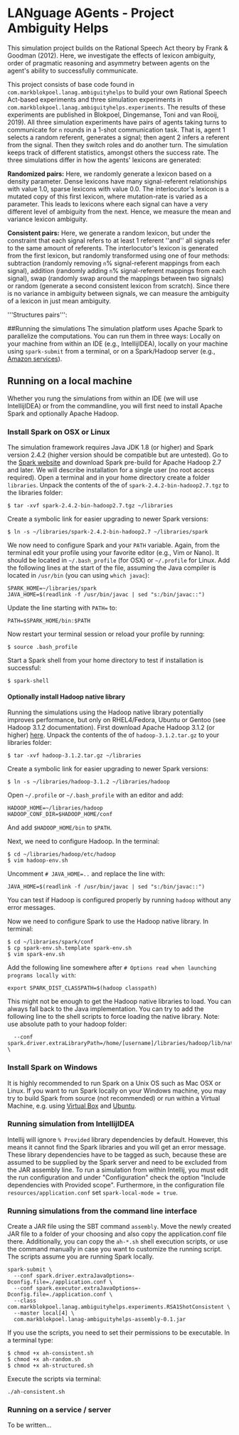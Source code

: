 # LANguage AGents - Project Ambiguity Helps

This simulation project builds on the Rational Speech Act theory by Frank & Goodman (2012). Here, we investigate
the effects of lexicon ambiguity, order of pragmatic reasoning and asymmetry between agents on the agent's
ability to successfully communicate.

This project consists of base code found in `com.markblokpoel.lanag.ambiguityhelps` to build your own
Rational Speech Act-based experiments and three simulation experiments in
`com.markblokpoel.lanag.ambiguityhelps.experiments`. The results of these experiments are published in Blokpoel,
Dingemanse, Toni and van Rooij, 2019). All three simulation experiments have pairs of agents taking turns to
communicate for `n` rounds in a 1-shot communication task. That is, agent 1 selects a random referent,
generates a signal; then agent 2 infers a referent from the signal. Then they switch roles and do another turn.
The simulation keeps track of different statistics, amongst others the success rate. The three simulations differ in
how the agents' lexicons are generated:

**Randomized pairs:** Here, we randomly generate a lexicon based on a density parameter. Dense lexicons have many
signal-referent relationships with value 1.0, sparse lexicons with value 0.0. The interlocutor's lexicon is a mutated
copy of this first lexicon, where mutation-rate is varied as a parameter. This leads to lexicons where each signal
can have a very different level of ambiguity from the next. Hence, we measure the mean and variance lexicon ambiguity.

**Consistent pairs:** Here, we generate a random lexicon, but under the constraint that each signal refers to at
least 1 referent ''and'' all signals refer to the same amount of referents. The interlocutor's lexicon is generated
from the first lexicon, but randomly transformed using one of four methods: subtraction (randomly removing
`n`% signal-referent mappings from each signal), addition (randomly adding `n`% signal-referent
mappings from each signal), swap (randomly swap around the mappings between two signals) or random (generate a second
consistent lexicon from scratch). Since there is no variance in ambiguity between signals, we can measure the ambiguity
of a lexicon in just mean ambiguity.

'''Structures pairs''':

##Running the simulations
The simulation platform uses Apache Spark to parallelize the computations. You can run them in three ways: Locally
on your machine from within an IDE (e.g., IntellijIDEA), locally on your machine using `spark-submit`
from a terminal, or on a Spark/Hadoop server (e.g., [Amazon services](https://aws.amazon.com/emr/features/spark/)).

## Running on a local machine
Whether you rung the simulations from within an IDE (we will use IntellijIDEA) or from the commandline, you will first
need to install Apache Spark and optionally Apache Hadoop.

### Install Spark on OSX or Linux
The simulation framework requires Java JDK 1.8 (or higher) and Spark version 2.4.2 (higher version should be compatible
but are untested). Go to the [Spark website](https://spark.apache.org/downloads.html) and download Spark pre-build for Apache Hadoop 2.7
and later. We will describe installation for a single user (no root access required). Open a terminal and in your home
directory create a folder `libraries`. Unpack the contents of the of
`spark-2.4.2-bin-hadoop2.7.tgz` to the libraries folder:

```
$ tar -xvf spark-2.4.2-bin-hadoop2.7.tgz ~/libraries
```

Create a symbolic link for easier upgrading to newer Spark versions:

```
$ ln -s ~/libraries/spark-2.4.2-bin-hadoop2.7 ~/libraries/spark
```

We now need to configure Spark and your `PATH` variable. Again, from the terminal edit your profile using
your favorite editor (e.g., Vim or Nano). It should be located in `~/.bash_profile` (for OSX) or
`~/.profile` for Linux. Add the following lines at the start of the file, assuming the Java compiler is
located in `/usr/bin` (you can using `which javac`):

```
SPARK_HOME=~/libraries/spark
JAVA_HOME=$(readlink -f /usr/bin/javac | sed "s:/bin/javac::")
```

Update the line starting with `PATH=` to:

```
PATH=$SPARK_HOME/bin:$PATH
```

Now restart your terminal session or reload your profile by running:

```
$ source .bash_profile
```

Start a Spark shell from your home directory to test if installation is successful:

```
$ spark-shell
```

#### Optionally install Hadoop native library
Running the simulations using the Hadoop native library potentially improves performance, but only on RHEL4/Fedora,
Ubuntu or Gentoo (see Hadoop 3.1.2 documentation). First download Apache Hadoop 3.1.2 (or higher)
[here](https://hadoop.apache.org/releases.html). Unpack the contents of the of `hadoop-3.1.2.tar.gz` to
your libraries folder:

```
$ tar -xvf hadoop-3.1.2.tar.gz ~/libraries
```

Create a symbolic link for easier upgrading to newer Spark versions:

```
$ ln -s ~/libraries/hadoop-3.1.2 ~/libraries/hadoop
```

Open `~/.profile` or `~/.bash_profile` with an editor and add:

```
HADOOP_HOME=~/libraries/hadoop
HADOOP_CONF_DIR=$HADOOP_HOME/conf
```

And add `$HADOOP_HOME/bin` to `$PATH`.

Next, we need to configure Hadoop. In the terminal:

```
$ cd ~/libraries/hadoop/etc/hadoop
$ vim hadoop-env.sh
```

Uncomment `# JAVA_HOME=..` and replace the line with:

```
JAVA_HOME=$(readlink -f /usr/bin/javac | sed "s:/bin/javac::")
```

You can test if Hadoop is configured properly by running `hadoop` without any error messages.

Now we need to configure Spark to use the Hadoop native library. In terminal:

```
$ cd ~/libraries/spark/conf
$ cp spark-env.sh.template spark-env.sh
$ vim spark-env.sh
```

Add the following line somewhere after `# Options read when launching programs locally with`:

```
export SPARK_DIST_CLASSPATH=$(hadoop classpath)
```

This might not be enough to get the Hadoop native libraries to load. You can always fall back to the Java
implementation. You can try to add the following line to the shell scripts to force loading the native library. Note:
use absolute path to your hadoop folder:

```
  --conf spark.driver.extraLibraryPath=/home/[username]/libraries/hadoop/lib/native \
```

### Install Spark on Windows
It is highly recommended to run Spark on a Unix OS such as Mac OSX or Linux. If you want to run Spark locally
on your Windows machine, you may try to build Spark from source (not recommended) or run within a Virtual Machine,
e.g. using [Virtual Box](https://www.virtualbox.org/) and [Ubuntu](https://www.ubuntu.com/#download).

### Running simulation from IntellijIDEA
Intellij will ignore `% Provided` library dependencies by default. However, this means it cannot find the
Spark libraries and you will get an error message. These library dependencies have to be tagged as such, because these
are assumed to be supplied by the Spark server and need to be excluded from the JAR assembly line. To run a simulation
from within Intellij, you must edit the run configuration and under "Configuration" check the option "Include
dependencies with Provided scope". Furthermore, in the configuration file `resources/application.conf` set
`spark-local-mode = true`.

### Running simulations from the command line interface
Create a JAR file using the SBT command `assembly`. Move the newly created JAR file to a folder of your
choosing and also copy the application.conf file there. Additionally, you can copy the `ah-*.sh` shell
execution scripts, or use the command manually in case you want to customize the running script. The scripts assume
you are running Spark locally.

```
spark-submit \
  --conf spark.driver.extraJavaOptions=-Dconfig.file=./application.conf \
  --conf spark.executor.extraJavaOptions=-Dconfig.file=./application.conf \
  --class com.markblokpoel.lanag.ambiguityhelps.experiments.RSA1ShotConsistent \
  --master local[4] \
  com.markblokpoel.lanag-ambiguityhelps-assembly-0.1.jar
```

If you use the scripts, you need to set their permissions to be executable. In a terminal type:

```
$ chmod +x ah-consistent.sh
$ chmod +x ah-random.sh
$ chmod +x ah-structured.sh
```

Execute the scripts via terminal:

```
./ah-consistent.sh
```

### Running on a service / server
To be written...